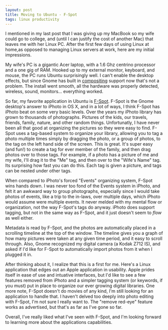 ```yaml
--- 
layout: post
title: Moving to Ubuntu - F-Spot
tags: linux productivity 
---
```


I mentioned in my last post that I was giving up my MacBook so my wife could go to college, and (until I can justify the cost of another Mac) that leaves me with her Linux PC. After the first few days of using Linux at home,as opposed to managing Linux servers at work, here are my initial impressions.
  
My wife's PC is a gigantic Acer laptop, with a 1.6 Ghz centrino processor and a one gig of RAM. Hooked up to my external monitor, keyboard, and mouse, the PC runs Ubuntu surprisingly well. I can't enable the desktop effects, but since Gnome has built in [compositing][1] support now that's not a problem. The install went smooth, all the hardware was properly detected, wireless, sound, monitors... everything worked.

So far, my favorite application in Ubuntu is [F-Spot][2]. F-Spot is the Gnome desktop's answer to iPhoto in OS X, and in a lot of ways, I think F-Spot has iPhoto beat on some very basic levels. Over the years my iPhoto library has grown to thousands of photographs. Pictures of the kids, our travels, friends, family, nature, and other random things. Unfortunatly, I have never been all that good at organizing the pictures so they were easy to find. F-Spot uses a tag-based system to organize your library, allowing you to tag a photo multiple times simply by dragging the photo, or a group of photos, to the tag on the left hand side of the screen. This is great. It's super easy (and fun!) to create a tag for ever member of the family, and then drag photos over to those tags.  For example, if a photo has a picture of me and my wife, I'll drag it to the "Me" tag, and then over to the "Wife's Name" tag. Its surprising how fast you can do this. Each tag is given a picture, and tags can be nested under other tags.

When compared to iPhoto's forced "Events" organizing system, F-Spot wins hands down. I was never too fond of the Events system in iPhoto, and felt it an awkward way to group photographs, especially since I would take photos of events, like a trip to the in-laws, over multiple days, which iPhoto would assume were multiple events. It never melded with my mental flow or organization, not the way F-Spot's tags do anyway. iPhoto does support tagging, but not in the same way as F-Spot, and it just doesn't seem to _flow_ as well either.

Metadata is read by F-Spot, and the photos are automatically placed in a scrolling timeline at the top of the window. The timeline gives you a graph of how many pictures were taken at any given time period, and it easy to scroll through. Also, Gnome recognized my digital camera (a Kodak Z712 IS), and asked if I'd like for F-Spot to automatically import photos from it when I plugged it in.

After thinking about it, I realize that this is a first for me. Here's a Linux application that edges out an Apple application in usability. Apple prides itself in ease of use and intuative interfaces, but I'd like to see a few features removed from iPhoto and a simpler tagging system (or keywords, if you must) put in place to organize our ever growing digital libraries. One more note, F-Spot doesn't do movies of any kind, I'm still looking for an application to handle that. I haven't delved too deeply into photo editing with F-Spot, I'm not sure I really want to. The "remove red-eye" feature works as advertised, but that's as far as I've gone so far.
  
Overall, I've really liked what I've seen with F-Spot, and I'm looking forward to learning more about the applications capabilities.  

[1]: http://library.gnome.org/misc/release-notes/2.22/#sect:metacity
[2]: http://f-spot.org/Main_Page

